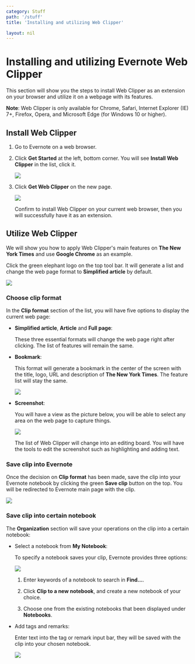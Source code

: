 ```yaml
---
category: Stuff
path: '/stuff'
title: 'Installing and utilizing Web Clipper'

layout: nil
---
```


# Installing and utilizing Evernote Web Clipper

This section will show you the steps to install Web Clipper as an extension on your browser and utilize it on a webpage with its features.

__Note__: Web Clipper is only available for Chrome, Safari, Internet Explorer (IE) 7+, Firefox, Opera, and Microsoft Edge (for Windows 10 or higher).

## Install Web Clipper

1. Go to Evernote on a web browser.

2. Click **Get Started** at the left, bottom corner. You will see **Install Web Clipper** in the list, click it.

   <img src="https://github.com/SkylarZhao6/EvernoteGuide/blob/gh-pages/images/getstarted.png?raw=true" id="getStart">

3. Click **Get Web Clipper** on the new page.

   <img src="https://github.com/SkylarZhao6/EvernoteGuide/blob/gh-pages/images/getclipper.png?raw=true">

   Confirm to install Web Clipper on your current web browser, then you will successfully have it as an extension.

## Utilize Web Clipper

We will show you how to apply Web Clipper's main features on __The New York Times__ and use __Google Chrome__ as an example.

Click the green elephant logo on the top tool bar. It will generate a list and change the web page format to **Simplified article** by default.

<img src="https://github.com/SkylarZhao6/EvernoteGuide/blob/gh-pages/images/featurelist.png?raw=true" id="featureList">

### Choose clip format

In the **Clip format** section of the list, you will have five options to display the current web page:

- **Simplified article**, **Article** and **Full page**:

  These three essential formats will change the web page right after clicking. The list of features will remain the same.

- **Bookmark**:

  This format will generate a bookmark in the center of the screen with the title, logo, URL and description of  __The New York Times__. The feature list will stay the same.

  <img src="https://github.com/SkylarZhao6/EvernoteGuide/blob/gh-pages/images/bookmark.png?raw=true">

- **Screenshot**:

  You will have a view as the picture below, you will be able to select any area on the web page to capture things.

  <img src="https://github.com/SkylarZhao6/EvernoteGuide/blob/gh-pages/images/screenshot.png?raw=true">

  The list of Web Clipper will change into an editing board. You will have the tools to edit the screenshot such as highlighting and adding text.

### Save clip into Evernote

Once the decision on **Clip format** has been made, save the clip into your Evernote notebook by clicking the green **Save clip** button on the top. You will be redirected to Evernote main page with the clip.

<img src="https://github.com/SkylarZhao6/EvernoteGuide/blob/gh-pages/images/saveclip.png?raw=true">

### Save clip into certain notebook

The **Organization** section will save your operations on the clip into a certain notebook:

- Select a notebook from **My Notebook**:

  To specify a notebook saves your clip, Evernote provides three options:

  <img src="https://github.com/SkylarZhao6/EvernoteGuide/blob/gh-pages/images/myNotebook.png?raw=true" id="notebook">

  1. Enter keywords of a notebook to search in **Find...**.

  2. Click **Clip to a new notebook**, and create a new notebook of your choice.

  3. Choose one from the existing notebooks that been displayed under **Notebooks**.

- Add tags and remarks:

  Enter text into the tag or remark input bar, they will be saved with the clip into your chosen notebook.

  <img src="https://github.com/SkylarZhao6/EvernoteGuide/blob/gh-pages/images/tagRemark.png?raw=true" id="tags">
